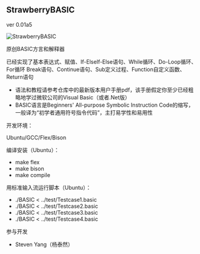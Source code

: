 ## **StrawberryBASIC**
ver 0.01a5

![StrawberryBASIC](https://gitee.com/steven-yang-blue/strawberry-basic/raw/master/STRAWBERRY-BASIC.png)

原创BASIC方言和解释器

已经实现了基本表达式、赋值、If-ElseIf-Else语句、While循环、Do-Loop循环、For循环
Break语句、Continue语句、Sub定义过程、Function自定义函数、Return语句

- 语法和教程请参考仓库中的最新版本用户手册pdf，该手册假定你至少已经粗略地学过微软公司的Visual Basic（或者.Net版）
- BASIC语言是Beginners' All-purpose Symbolic Instruction Code的缩写，一般译为“初学者通用符号指令代码”，主打易学性和易用性

开发环境：

Ubuntu/GCC/Flex/Bison

编译安装（Ubuntu）：

- make flex
- make bison
- make compile

用标准输入流运行脚本（Ubuntu）：

- ./BASIC < ../test/Testcase1.basic
- ./BASIC < ../test/Testcase2.basic
- ./BASIC < ../test/Testcase3.basic
- ./BASIC < ../test/Testcase4.basic

参与开发

- Steven Yang（杨泰然）

